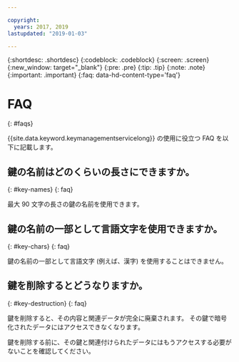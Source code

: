 ```yaml
---

copyright:
  years: 2017, 2019
lastupdated: "2019-01-03"

---
```


{:shortdesc: .shortdesc}
{:codeblock: .codeblock}
{:screen: .screen}
{:new_window: target="_blank"}
{:pre: .pre}
{:tip: .tip}
{:note: .note}
{:important: .important}
{:faq: data-hd-content-type='faq'}

# FAQ
{: #faqs}

{{site.data.keyword.keymanagementservicelong}} の使用に役立つ FAQ を以下に記載します。

## 鍵の名前はどのくらいの長さにできますか。
{: #key-names}
{: faq}

最大 90 文字の長さの鍵の名前を使用できます。
   
## 鍵の名前の一部として言語文字を使用できますか。
{: #key-chars}
{: faq}

鍵の名前の一部として言語文字 (例えば、漢字) を使用することはできません。

## 鍵を削除するとどうなりますか。
{: #key-destruction}
{: faq}

鍵を削除すると、その内容と関連データが完全に廃棄されます。 その鍵で暗号化されたデータにはアクセスできなくなります。 

鍵を削除する前に、その鍵と関連付けられたデータにはもうアクセスする必要がないことを確認してください。  


